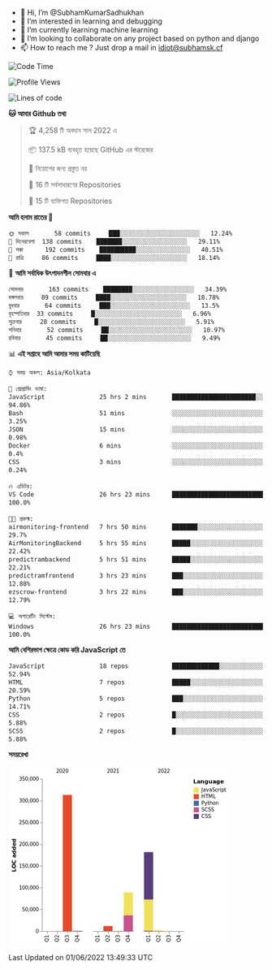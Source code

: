 - 👋 Hi, I’m @SubhamKumarSadhukhan
- 👀 I’m interested in learning and debugging
- 🌱 I’m currently learning machine learning
- 💞️ I’m looking to collaborate on any project based on python and django
- 📫 How to reach me ?
      Just drop a mail in idiot@subhamsk.cf

<!---
SubhamKumarSadhukhan/SubhamKumarSadhukhan is a ✨ special ✨ repository because its `README.md` (this file) appears on your GitHub profile.
You can click the Preview link to take a look at your changes.
--->


<!--START_SECTION:waka-->
![Code Time](http://img.shields.io/badge/Code%20Time-526%20hrs%2030%20mins-blue)

![Profile Views](http://img.shields.io/badge/%E0%A6%AA%E0%A7%8D%E0%A6%B0%E0%A7%8B%E0%A6%AB%E0%A6%BE%E0%A6%87%E0%A6%B2%20%E0%A6%A6%E0%A6%B0%E0%A7%8D%E0%A6%B6%E0%A6%A8-3-blue)

![Lines of code](https://img.shields.io/badge/%E0%A6%B9%E0%A7%8D%E0%A6%AF%E0%A6%BE%E0%A6%B2%E0%A7%8B%20%E0%A6%93%E0%A6%AF%E0%A6%BC%E0%A6%BE%E0%A6%B0%E0%A7%8D%E0%A6%B2%E0%A7%8D%E0%A6%A1%20%E0%A6%A5%E0%A7%87%E0%A6%95%E0%A7%87%20%E0%A6%86%E0%A6%AE%E0%A6%BF%20%E0%A6%B2%E0%A6%BF%E0%A6%96%E0%A7%87%E0%A6%9B%E0%A6%BF-600%20Thousand%20%E0%A6%95%E0%A7%8B%E0%A6%A1%E0%A7%87%E0%A6%B0%20%E0%A6%B2%E0%A6%BE%E0%A6%87%E0%A6%A8-blue)

**🐱 আমার Github তথ্য** 

> 🏆 4,258 টি অবদান সাল 2022 এ
 > 
> 📦 137.5 kB ব্যবহৃত হয়েছে GitHub এর স্টরেজের 
 > 
> 🚫 নিয়োগের জন্য প্রস্তুত নয়
 > 
> 📜 16 টি সর্বসাধারণের Repositories 
 > 
> 🔑 15 টি ব্যক্তিগত Repositories  
 > 
**আমি হলাম রাতের 🦉** 

```text
🌞 সকাল       58 commits     ███░░░░░░░░░░░░░░░░░░░░░░   12.24% 
🌆 দিনেরবেলা  138 commits    ███████░░░░░░░░░░░░░░░░░░   29.11% 
🌃 সন্ধা      192 commits    ██████████░░░░░░░░░░░░░░░   40.51% 
🌙 রাত্রি     86 commits     ████░░░░░░░░░░░░░░░░░░░░░   18.14%

```
📅 **আমি সর্বাধিক উৎপাদনশীল সোমবার এ** 

```text
সোমবার       163 commits    ████████░░░░░░░░░░░░░░░░░   34.39% 
মঙ্গলবার     89 commits     ████░░░░░░░░░░░░░░░░░░░░░   18.78% 
বুধবার       64 commits     ███░░░░░░░░░░░░░░░░░░░░░░   13.5% 
বৃহস্পতিবার  33 commits     █░░░░░░░░░░░░░░░░░░░░░░░░   6.96% 
শুক্রবার     28 commits     █░░░░░░░░░░░░░░░░░░░░░░░░   5.91% 
শনিবার       52 commits     ██░░░░░░░░░░░░░░░░░░░░░░░   10.97% 
রবিবার       45 commits     ██░░░░░░░░░░░░░░░░░░░░░░░   9.49%

```


📊 **এই সপ্তাহে আমি আমার সময় কাটিয়েছি** 

```text
⌚︎ সময় অঞ্চল: Asia/Kolkata

💬 প্রোগ্রামিং ভাষা: 
JavaScript               25 hrs 2 mins       ███████████████████████░░   94.86% 
Bash                     51 mins             ░░░░░░░░░░░░░░░░░░░░░░░░░   3.25% 
JSON                     15 mins             ░░░░░░░░░░░░░░░░░░░░░░░░░   0.98% 
Docker                   6 mins              ░░░░░░░░░░░░░░░░░░░░░░░░░   0.4% 
CSS                      3 mins              ░░░░░░░░░░░░░░░░░░░░░░░░░   0.24%

🔥 এডিটর: 
VS Code                  26 hrs 23 mins      █████████████████████████   100.0%

🐱‍💻 প্রকল্ম: 
airmonitoring-frontend   7 hrs 50 mins       ███████░░░░░░░░░░░░░░░░░░   29.7% 
AirMonitoringBackend     5 hrs 55 mins       █████░░░░░░░░░░░░░░░░░░░░   22.42% 
predictrambackend        5 hrs 51 mins       █████░░░░░░░░░░░░░░░░░░░░   22.21% 
predictramfrontend       3 hrs 23 mins       ███░░░░░░░░░░░░░░░░░░░░░░   12.88% 
ezscrow-frontend         3 hrs 22 mins       ███░░░░░░░░░░░░░░░░░░░░░░   12.79%

💻 অপারেটিং সিস্টেম: 
Windows                  26 hrs 23 mins      █████████████████████████   100.0%

```

**আমি বেশিরভাগ ক্ষেত্রে কোড করি JavaScript তে** 

```text
JavaScript               18 repos            █████████████░░░░░░░░░░░░   52.94% 
HTML                     7 repos             █████░░░░░░░░░░░░░░░░░░░░   20.59% 
Python                   5 repos             ███░░░░░░░░░░░░░░░░░░░░░░   14.71% 
CSS                      2 repos             █░░░░░░░░░░░░░░░░░░░░░░░░   5.88% 
SCSS                     2 repos             █░░░░░░░░░░░░░░░░░░░░░░░░   5.88%

```


**সময়রেখা**

![Chart not found](https://raw.githubusercontent.com/SubhamKumarSadhukhan/SubhamKumarSadhukhan/main/charts/bar_graph.png) 


 Last Updated on 01/06/2022 13:49:33 UTC
<!--END_SECTION:waka-->
